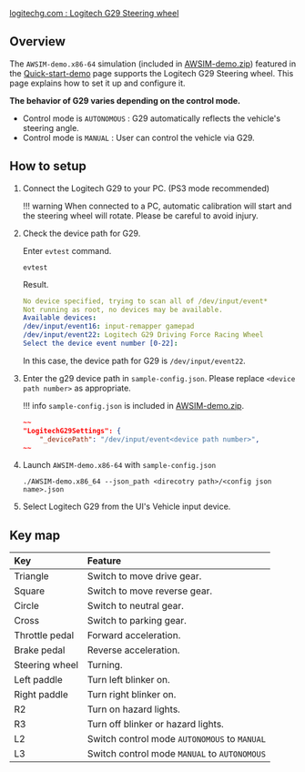 

<popup-img src="image.png" alt="image"></popup-img> 
[logitechg.com : Logitech G29 Steering wheel](https://www.logitechg.com/en-us/shop/p/driving-force-racing-wheel.941-000110)

## Overview
The `AWSIM-demo.x86-64` simulation (included in [AWSIM-demo.zip](../../../Downloads/index.md)) featured in the [Quick-start-demo](../../QuickStartDemo/index.md) page supports the Logitech G29 Steering wheel. This page explains how to set it up and configure it.

**The behavior of G29 varies depending on the control mode.**

- Control mode is `AUTONOMOUS` :  G29 automatically reflects the vehicle's steering angle.
- Control mode is `MANUAL` : User can control the vehicle via G29.

## How to setup

1. Connect the Logitech G29 to your PC. (PS3 mode recommended)

    !!! warning
        When connected to a PC, automatic calibration will start and the steering wheel will rotate. Please be careful to avoid injury.

1. Check the device path for G29.
    
    Enter `evtest` command.
    ```
    evtest
    ```
    Result.
    ```{.yml .no-copy}
    No device specified, trying to scan all of /dev/input/event*
    Not running as root, no devices may be available.
    Available devices:
    /dev/input/event16:	input-remapper gamepad
    /dev/input/event22:	Logitech G29 Driving Force Racing Wheel
    Select the device event number [0-22]:
    ```

    In this case, the device path for G29 is `/dev/input/event22`.

1. Enter the g29 device path in `sample-config.json`. Please replace `<device path number>` as appropriate.

    !!! info 
        `sample-config.json` is included in [AWSIM-demo.zip](../../../Downloads/index.md).

    ```json
    ~~
    "LogitechG29Settings": {
        "_devicePath": "/dev/input/event<device path number>",
    ~~
    ```

1. Launch `AWSIM-demo.x86-64` with `sample-config.json`
    ```
    ./AWSIM-demo.x86_64 --json_path <direcotry path>/<config json name>.json
    ```
1. Select Logitech G29 from the UI's Vehicle input device.

    <popup-img src="image_1.png" alt="image_1"></popup-img> 


## Key map

|Key|Feature|
|:--|:--|
|Triangle|Switch to move drive gear.|
|Square|Switch to move reverse gear.|
|Circle|Switch to neutral gear.|
|Cross|Switch to parking gear.|
|Throttle pedal|Forward acceleration.|
|Brake pedal|Reverse acceleration.|
|Steering wheel|Turning.|
|Left paddle|Turn left blinker on.|
|Right paddle|Turn right blinker on.|
|R2|Turn on hazard lights.|
|R3|Turn off blinker or hazard lights.|
|L2|Switch control mode `AUTONOMOUS` to `MANUAL`|
|L3|Switch control mode `MANUAL` to `AUTONOMOUS`|
